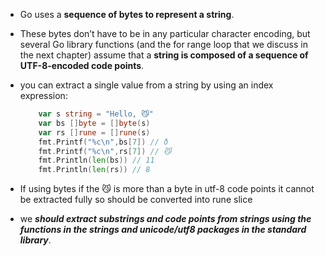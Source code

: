 - Go uses a **sequence of bytes to represent a string**. 
- These bytes don’t have to be in any particular character encoding, but several Go library functions (and the for range loop that we discuss in the next chapter) assume that a **string is composed of a sequence of UTF-8-encoded code points**.
- you can extract a single value from a string by using an index expression:

    ```go
        var s string = "Hello, 😼"
        var bs []byte = []byte(s)
        var rs []rune = []rune(s)
        fmt.Printf("%c\n",bs[7]) // ð
        fmt.Printf("%c\n",rs[7]) // 😼
        fmt.Println(len(bs)) // 11
        fmt.Println(len(rs)) // 8
    ```
- If using bytes if the  😼 is more than a byte in utf-8 code points it cannot be extracted fully so should be converted into rune slice
- we ***should extract substrings and code points from strings using the functions in the strings and unicode/utf8 packages in the standard library***.
